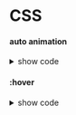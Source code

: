 # CSS

#### auto animation

<details>
<summary>show code</summary>

```cs

.banner{
    width: 200px;  
    height: 40px;
    padding: 10px;
    font-size: 2rem;
    text-align: center;    
    animation-name: meubanner;
    animation-duration: 5s;     
    
}

@keyframes meubanner{
    from{
        background: green;
        border-radius: 50px;       
        color: #f2f2f2;
    }
    to{
        background: red;
        color: black;     
    }
}
```

</details>

#### :hover
<details>
<summary>show code</summary>

```css
.box{
    font-size: 25px;
    display: table;
    border: 1px solid black;
    border-radius: 50%;
    padding: 10px;
    transition: 4s;
}
.box:hover{
    background: red;
    border-radius: 15px;
    border:4px solid black;
    color: yellow;
    padding: 15px;
}
```
</details>